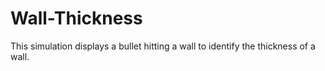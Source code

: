 # Wall-Thickness
This simulation displays a bullet hitting a wall to identify the thickness of a wall.
